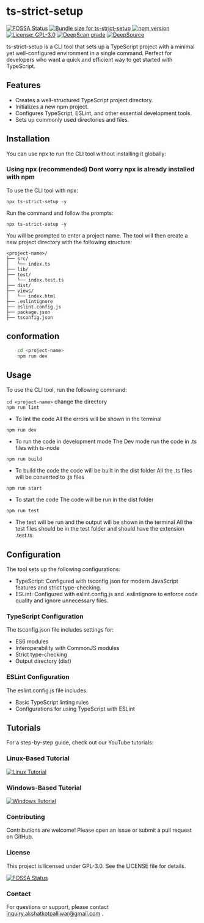 # ts-strict-setup

[![FOSSA Status](https://app.fossa.com/api/projects/git%2Bgithub.com%2FIntegerAlex%2Fts-strict-setup.svg?type=shield)](https://app.fossa.com/projects/git%2Bgithub.com%2FIntegerAlex%2Fts-strict-setup?ref=badge_shield)
<a href="https://pkg-size.dev/ts-strict-setup"><img src="https://pkg-size.dev/badge/bundle/2968" title="Bundle size for ts-strict-setup"></a>
[![npm version](https://badge.fury.io/js/ts-strict-setup.svg)](https://badge.fury.io/js/ts-strict-setup)
[![License: GPL-3.0](https://img.shields.io/badge/License-GPL%203.0-blue.svg)](https://www.gnu.org/licenses/gpl-3.0)
[![DeepScan grade](https://deepscan.io/api/teams/24419/projects/27609/branches/884364/badge/grade.svg)](https://deepscan.io/dashboard#view=project&tid=24419&pid=27609&bid=884364)
[![DeepSource](https://app.deepsource.com/gh/IntegerAlex/ts-strict-setup.svg/?label=resolved+issues&show_trend=true&token=qa09V7tdZQUszg7bavL772dR)](https://app.deepsource.com/gh/IntegerAlex/ts-strict-setup/)

ts-strict-setup is a CLI tool that sets up a TypeScript project with a minimal yet well-configured environment in a single command.
Perfect for developers who want a quick and efficient way to get started with TypeScript.

## Features

- Creates a well-structured TypeScript project directory.
- Initializes a new npm project.
- Configures TypeScript, ESLint, and other essential development tools.
- Sets up commonly used directories and files.

## Installation

You can use npx to run the CLI tool without installing it globally:

### Using npx (recommended) Dont worry npx is already installed with npm

To use the CLI tool with npx:

`npx ts-strict-setup -y `

Run the command and follow the prompts:

`npx ts-strict-setup -y`

You will be prompted to enter a project name. The tool will then create a new project directory with the following structure:

```
<project-name>/
├── src/
│   └── index.ts
├── lib/
├── test/
│   └── index.test.ts
├── dist/
├── views/
│   └── index.html
├── .eslintignore
├── eslint.config.js
├── package.json
├── tsconfig.json

```

## conformation

```bash
    cd <project-name>
    npm run dev
```    

## Usage

To use the CLI tool, run the following command:

`cd <project-name>` change the directory  
 `npm run lint`

- To lint the code
  All the errors will be shown in the terminal

`npm run dev`

- To run the code in development mode
  The Dev mode run the code in .ts files with ts-node

`npm run build`

- To build the code the code will be built in the dist folder
  All the .ts files will be converted to .js files

`npm run start`

- To start the code
  The code will be run in the dist folder

`npm run test`

- The test will be run and the output will be shown in the terminal
  All the test files should be in the test folder and should have the extension .test.ts

## Configuration

The tool sets up the following configurations:

- TypeScript: Configured with tsconfig.json for modern JavaScript features and strict type-checking.
- ESLint: Configured with eslint.config.js and .eslintignore to enforce code quality and ignore unnecessary files.

### TypeScript Configuration

The tsconfig.json file includes settings for:

- ES6 modules
- Interoperability with CommonJS modules
- Strict type-checking
- Output directory (dist)

### ESLint Configuration

The eslint.config.js file includes:

- Basic TypeScript linting rules
- Configurations for using TypeScript with ESLint

## Tutorials

For a step-by-step guide, check out our YouTube tutorials:

### Linux-Based Tutorial

[![Linux Tutorial](https://img.youtube.com/vi/HNJo4Ak0MPs/0.jpg)](https://www.youtube.com/watch?v=HNJo4Ak0MPs)

### Windows-Based Tutorial

[![Windows Tutorial](https://img.youtube.com/vi/k4VH3dJIfpE/0.jpg)](https://www.youtube.com/watch?v=k4VH3dJIfpE)

### Contributing

Contributions are welcome! Please open an issue or submit a pull request on GitHub.

### License

This project is licensed under GPL-3.0. See the LICENSE file for details.

[![FOSSA Status](https://app.fossa.com/api/projects/git%2Bgithub.com%2FIntegerAlex%2Fts-strict-setup.svg?type=large)](https://app.fossa.com/projects/git%2Bgithub.com%2FIntegerAlex%2Fts-strict-setup?ref=badge_large)

### Contact

For questions or support, please contact inquiry.akshatkotpalliwar@gmail.com .

